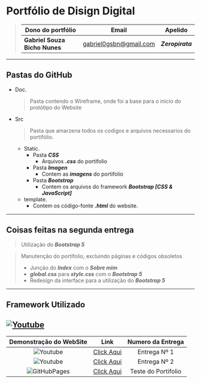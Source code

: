 # Portfólio de Disign Digital #

> |Dono do portfólio|Email|Apelido|
> |----|-----|-----|
> |**Gabriel Souza Bicho Nunes**|gabriel0gsbn@gmail.com|***Zeropirata***|

---

## Pastas do GitHub ##

* Doc.
    > Pasta contendo o Wireframe, onde foi a base para o inicio do protótipo do Website

* Src
    > Pasta que amarzena todos os codigos e arquivos necessarios do portifólio.

  * Static.
    * Pasta ***CSS***
      * Arquivos ***.css*** do portifolio
    * Pasta ***Imagen***
      * Contem as ***imagens*** do portifolio
    * Pasta ***Bootstrap***
      * Contem os arquivos do framework ***Bootstrap [CSS & JavaScript]***
  * template.
    * Contem os código-fonte ***.html*** do website.
  
---
## Coisas feitas na segunda entrega ##
> Utilização do ***Bootstrap 5***

> Manutenção do portifolio, excluindo páginas e códigos obsoletos
> * Junção do ***Index*** com o ***Sobre mim***
> * ***global.css*** para ***style.css*** com o ***Bootstrap 5***
> * Redesign da interface para a utilização do ***Bootstrap 5***
---
## Framework Utilizado ##

<a href="https://getbootstrap.com/">![Youtube](https://img.shields.io/badge/Bootstrap-563D7C?style=for-the-badge&logo=bootstrap&logoColor=white)</a>
---
|Demonstração do WebSite|Link|Numero da Entrega|
| :----: |:---:|:---:|
| ![Youtube](https://img.shields.io/badge/YouTube-FF0000?style=for-the-badge&logo=youtube&logoColor=white)|<a href="https://www.youtube.com/watch?v=JCPDhqW1_6o">Click Aqui</a>|Entrega Nº 1|
| ![Youtube](https://img.shields.io/badge/YouTube-FF0000?style=for-the-badge&logo=youtube&logoColor=white)|<a href="https://www.youtube.com/watch?v=G9SlitMFbJo">Click Aqui</a>|Entrega Nº 2|
| ![GitHubPages](https://img.shields.io/badge/GitHub-100000?style=for-the-badge&logo=github&logoColor=white)|<a href="https://zeropirata.github.io/portifolio/src/template/sobremim.html">Click Aqui</a>|Teste do Portifolio|
